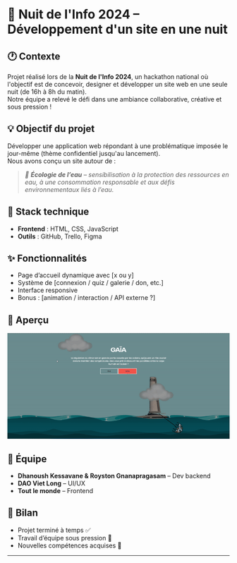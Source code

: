 # 🌙 Nuit de l'Info 2024 – Développement d'un site en une nuit

## 🕐 Contexte
Projet réalisé lors de la **Nuit de l'Info 2024**, un hackathon national où l'objectif est de concevoir, designer et développer un site web en une seule nuit (de 16h à 8h du matin).  
Notre équipe a relevé le défi dans une ambiance collaborative, créative et sous pression !

## 💡 Objectif du projet
Développer une application web répondant à une problématique imposée le jour-même (thème confidentiel jusqu'au lancement).  
Nous avons conçu un site autour de :  
> _🎯 **Écologie de l’eau** – sensibilisation à la protection des ressources en eau, à une consommation responsable et aux défis environnementaux liés à l’eau._

## 🔧 Stack technique
- **Frontend** : HTML, CSS, JavaScript  
- **Outils** : GitHub, Trello, Figma

## ✨ Fonctionnalités
- Page d’accueil dynamique avec [x ou y]  
- Système de [connexion / quiz / galerie / don, etc.]  
- Interface responsive  
- Bonus : [animation / interaction / API externe ?]

## 📸 Aperçu
![demo](assets/demo.gif)  


## 👥 Équipe
- **Dhanoush Kessavane & Royston Gnanapragasam** – Dev backend  
- **DAO Viet Long** – UI/UX  
- **Tout le monde** – Frontend  

## 🏁 Bilan
- Projet terminé à temps ✅  
- Travail d’équipe sous pression 💪  
- Nouvelles compétences acquises 🚀

---
